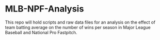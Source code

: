 # MLB-NPF-Analysis
This repo will hold scripts and raw data files for an analysis on the effect of team batting average on the number of wins per season in Major League Baseball and National Pro Fastpitch. 
